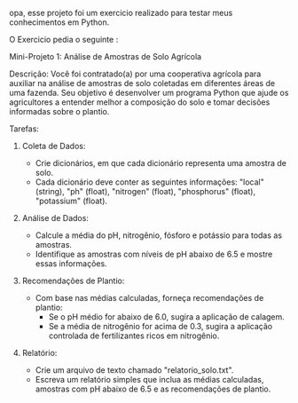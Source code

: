 opa, esse projeto foi um exercicio realizado para testar meus conhecimentos em Python.

O Exercicio pedia o seguinte :

Mini-Projeto 1: Análise de Amostras de Solo Agrícola

Descrição:
Você foi contratado(a) por uma cooperativa agrícola para auxiliar na análise de amostras de solo coletadas em diferentes áreas de uma fazenda. Seu objetivo é desenvolver um programa Python que ajude os agricultores a entender melhor a composição do solo e tomar decisões informadas sobre o plantio.

Tarefas:

1. Coleta de Dados:
   - Crie dicionários, em que cada dicionário representa uma amostra de solo.
   - Cada dicionário deve conter as seguintes informações: "local" (string), "ph" (float), "nitrogen" (float), "phosphorus" (float), "potassium" (float).

2. Análise de Dados:
   - Calcule a média do pH, nitrogênio, fósforo e potássio para todas as amostras.
   - Identifique as amostras com níveis de pH abaixo de 6.5 e mostre essas informações.

3. Recomendações de Plantio:
   - Com base nas médias calculadas, forneça recomendações de plantio:
     - Se o pH médio for abaixo de 6.0, sugira a aplicação de calagem.
     - Se a média de nitrogênio for acima de 0.3, sugira a aplicação controlada de fertilizantes ricos em nitrogênio.

4. Relatório:
   - Crie um arquivo de texto chamado "relatorio_solo.txt".
   - Escreva um relatório simples que inclua as médias calculadas, amostras com pH abaixo de 6.5 e as recomendações de plantio.

